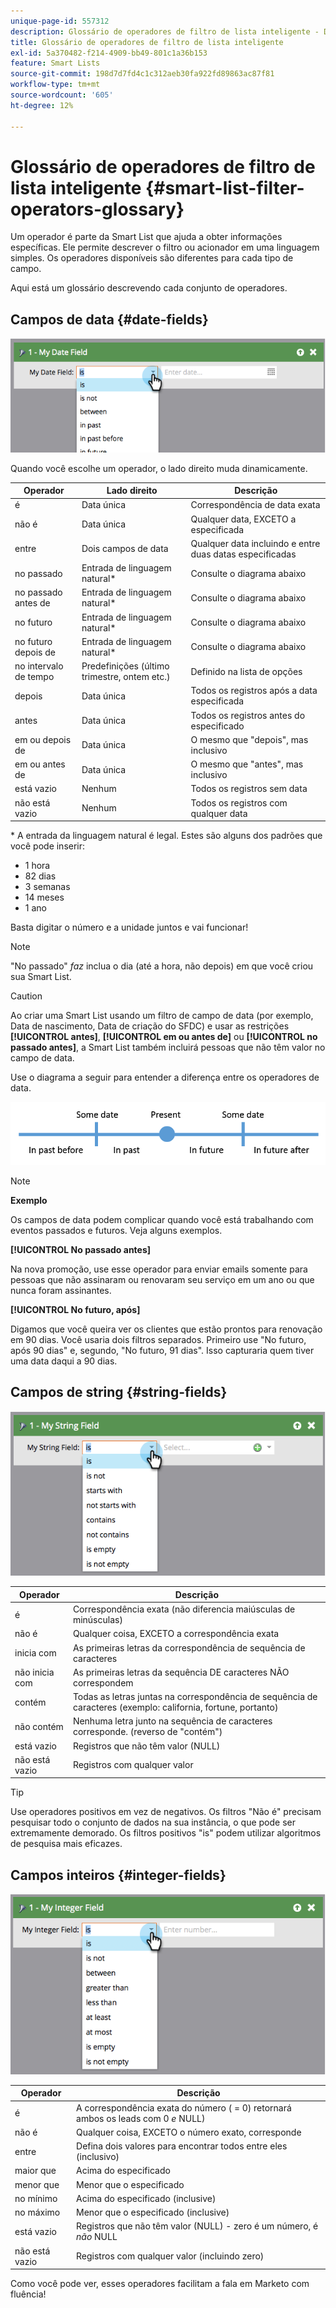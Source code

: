 ```yaml
---
unique-page-id: 557312
description: Glossário de operadores de filtro de lista inteligente - Documentação do Marketo - Documentação do produto
title: Glossário de operadores de filtro de lista inteligente
exl-id: 5a370482-f214-4909-bb49-801c1a36b153
feature: Smart Lists
source-git-commit: 198d7d7fd4c1c312aeb30fa922fd89863ac87f81
workflow-type: tm+mt
source-wordcount: '605'
ht-degree: 12%

---
```


# Glossário de operadores de filtro de lista inteligente {#smart-list-filter-operators-glossary}

Um operador é parte da Smart List que ajuda a obter informações específicas. Ele permite descrever o filtro ou acionador em uma linguagem simples. Os operadores disponíveis são diferentes para cada tipo de campo.

Aqui está um glossário descrevendo cada conjunto de operadores.

## Campos de data {#date-fields}

![](assets/image2014-9-10-17-3a15-3a47.png)

Quando você escolhe um operador, o lado direito muda dinamicamente.

| Operador | Lado direito | Descrição |
|---|---|---|
| é | Data única | Correspondência de data exata |
| não é | Data única | Qualquer data, EXCETO a especificada |
| entre | Dois campos de data | Qualquer data incluindo e entre duas datas especificadas |
| no passado | Entrada de linguagem natural&#42; | Consulte o diagrama abaixo |
| no passado antes de | Entrada de linguagem natural&#42; | Consulte o diagrama abaixo |
| no futuro | Entrada de linguagem natural&#42; | Consulte o diagrama abaixo |
| no futuro depois de | Entrada de linguagem natural&#42; | Consulte o diagrama abaixo |
| no intervalo de tempo | Predefinições (último trimestre, ontem etc.) | Definido na lista de opções |
| depois | Data única | Todos os registros após a data especificada |
| antes | Data única | Todos os registros antes do especificado |
| em ou depois de | Data única | O mesmo que &quot;depois&quot;, mas inclusivo |
| em ou antes de | Data única | O mesmo que &quot;antes&quot;, mas inclusivo |
| está vazio | Nenhum | Todos os registros sem data |
| não está vazio | Nenhum | Todos os registros com qualquer data |

&#42; A entrada da linguagem natural é legal. Estes são alguns dos padrões que você pode inserir:

* 1 hora
* 82 dias
* 3 semanas
* 14 meses
* 1 ano

Basta digitar o número e a unidade juntos e vai funcionar!

>[!NOTE]
>
>&quot;No passado&quot; _faz_ inclua o dia (até a hora, não depois) em que você criou sua Smart List.

>[!CAUTION]
>
>Ao criar uma Smart List usando um filtro de campo de data (por exemplo, Data de nascimento, Data de criação do SFDC) e usar as restrições **[!UICONTROL antes]**, **[!UICONTROL em ou antes de]** ou **[!UICONTROL no passado antes]**, a Smart List também incluirá pessoas que não têm valor no campo de data.

Use o diagrama a seguir para entender a diferença entre os operadores de data.

![](assets/image2014-9-10-17-3a15-3a58.png)

>[!NOTE]
>
>**Exemplo**
>
>Os campos de data podem complicar quando você está trabalhando com eventos passados e futuros. Veja alguns exemplos.
>
>**[!UICONTROL No passado antes]**
>
>Na nova promoção, use esse operador para enviar emails somente para pessoas que não assinaram ou renovaram seu serviço em um ano ou que nunca foram assinantes.
>
>**[!UICONTROL No futuro, após]**
>
>Digamos que você queira ver os clientes que estão prontos para renovação em 90 dias. Você usaria dois filtros separados. Primeiro use &quot;No futuro, após 90 dias&quot; e, segundo, &quot;No futuro, 91 dias&quot;. Isso capturaria quem tiver uma data daqui a 90 dias.

## Campos de string {#string-fields}

![](assets/image2014-9-10-17-3a16-3a6.png)

| Operador | Descrição |
|---|---|
| é | Correspondência exata (não diferencia maiúsculas de minúsculas) |
| não é | Qualquer coisa, EXCETO a correspondência exata |
| inicia com | As primeiras letras da correspondência de sequência de caracteres |
| não inicia com | As primeiras letras da sequência DE caracteres NÃO correspondem |
| contém | Todas as letras juntas na correspondência de sequência de caracteres (exemplo: california, fortune, portanto) |
| não contém | Nenhuma letra junto na sequência de caracteres corresponde. (reverso de &quot;contém&quot;) |
| está vazio | Registros que não têm valor (NULL) |
| não está vazio | Registros com qualquer valor |

>[!TIP]
>
>Use operadores positivos em vez de negativos. Os filtros &quot;Não é&quot; precisam pesquisar todo o conjunto de dados na sua instância, o que pode ser extremamente demorado. Os filtros positivos &quot;is&quot; podem utilizar algoritmos de pesquisa mais eficazes.

## Campos inteiros {#integer-fields}

![](assets/image2014-9-10-17-3a16-3a14.png)

<table> 
 <thead> 
  <tr> 
   <th colspan="1" rowspan="1">Operador</th> 
   <th colspan="1" rowspan="1">Descrição</th> 
  </tr> 
 </thead> 
 <tbody> 
  <tr> 
   <td colspan="1" rowspan="1">é</td> 
   <td colspan="1" rowspan="1">A correspondência exata do número ( = 0) retornará ambos os leads com 0 <em>e</em> NULL)</td> 
  </tr> 
  <tr> 
   <td colspan="1" rowspan="1">não é</td> 
   <td colspan="1" rowspan="1">Qualquer coisa, EXCETO o número exato, corresponde</td> 
  </tr> 
  <tr> 
   <td colspan="1" rowspan="1">entre</td> 
   <td colspan="1" rowspan="1">Defina dois valores para encontrar todos entre eles (inclusivo)</td> 
  </tr> 
  <tr> 
   <td colspan="1" rowspan="1">maior que</td> 
   <td colspan="1" rowspan="1">Acima do especificado</td> 
  </tr> 
  <tr> 
   <td colspan="1" rowspan="1">menor que</td> 
   <td colspan="1" rowspan="1">Menor que o especificado</td> 
  </tr> 
  <tr> 
   <td colspan="1" rowspan="1">no mínimo</td> 
   <td colspan="1" rowspan="1">Acima do especificado (inclusive)</td> 
  </tr> 
  <tr> 
   <td colspan="1" rowspan="1">no máximo</td> 
   <td colspan="1" rowspan="1">Menor que o especificado (inclusive)</td> 
  </tr> 
  <tr> 
   <td colspan="1" rowspan="1">está vazio</td> 
   <td colspan="1" rowspan="1">Registros que não têm valor (NULL) - zero é um número, é <em>não</em> NULL</td> 
  </tr> 
  <tr> 
   <td colspan="1" rowspan="1">não está vazio</td> 
   <td colspan="1" rowspan="1">Registros com qualquer valor (incluindo zero)</td> 
  </tr> 
 </tbody> 
</table>

Como você pode ver, esses operadores facilitam a fala em Marketo com fluência!

